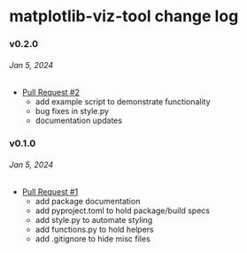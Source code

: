 # matplotlib-viz-tool change log

### v0.2.0
###### Jan 5, 2024
- [Pull Request #2](https://github.com/karmhutch/matplotlib-viz-tool/pull/2)
  - add example script to demonstrate functionality
  - bug fixes in style.py
  - documentation updates

### v0.1.0
###### Jan 5, 2024
- [Pull Request #1](https://github.com/karmhutch/matplotlib-viz-tool/pull/1)
  - add package documentation
  - add pyproject.toml to hold package/build specs
  - add style.py to automate styling
  - add functions.py to hold helpers
  - add .gitignore to hide misc files